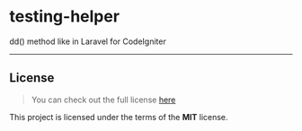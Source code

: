 # testing-helper
dd() method like in Laravel for CodeIgniter 

---

## License
>You can check out the full license [here](https://github.com/hafizhaziq307/testing-helper/blob/main/LICENSE)

This project is licensed under the terms of the **MIT** license.
